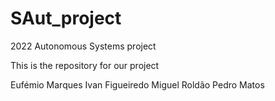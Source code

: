 # SAut_project
2022 Autonomous Systems project

This is the repository for our project

Eufémio Marques
Ivan Figueiredo
Miguel Roldão
Pedro Matos
